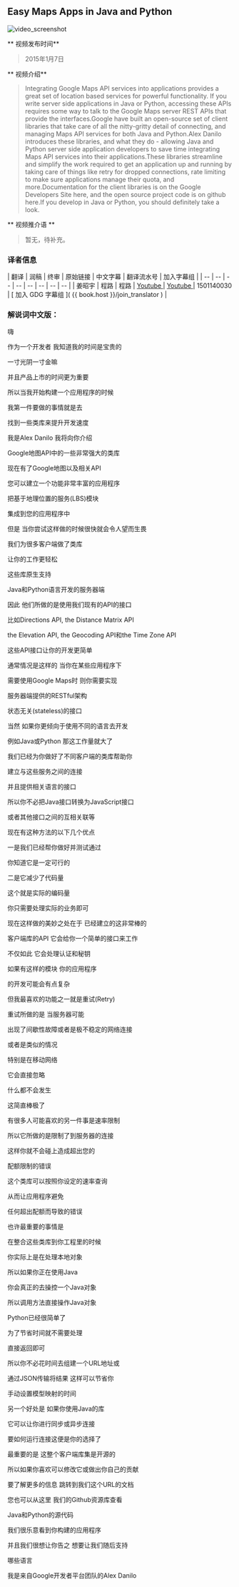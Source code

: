 
## Easy Maps Apps in Java and Python

![video_screenshot](images/2s7UAscFUDw.jpg)

** 视频发布时间**
 
> 2015年1月7日

** 视频介绍**

> Integrating Google Maps API services into applications provides a great set of location based services for powerful functionality. If you write server side applications in Java or Python, accessing these APIs requires some way to talk to the Google Maps server REST APIs that provide the interfaces.Google have built an open-source set of client libraries that take care of all the nitty-gritty detail of connecting, and managing Maps API services for both Java and Python.Alex Danilo introduces these libraries, and what they do - allowing Java and Python server side application developers to save time integrating Maps API services into their applications.These libraries streamline and simplify the work required to get an application up and running by taking care of things like retry for dropped connections, rate limiting to make sure applications manage their quota, and more.Documentation for the client libraries is on the Google Developers Site here, and the open source project code is on github here.If you develop in Java or Python, you should definitely take a look.

** 视频推介语 **

>  暂无，待补充。


### 译者信息

| 翻译 | 润稿 | 终审 | 原始链接 | 中文字幕 |  翻译流水号  |  加入字幕组  |
| -- | -- | -- | -- | -- |  -- | -- | -- |
| 姜昭宇 | 程路 | 程路 | [ Youtube ]( https://www.youtube.com/watch?v=2s7UAscFUDw )  |  [ Youtube ]( https://www.youtube.com/watch?v=eHY1CPur8VA ) | 1501140030 | [ 加入 GDG 字幕组 ]( {{ book.host }}/join_translator )  |



### 解说词中文版：

嗨

作为一个开发者  我知道我的时间是宝贵的

一寸光阴一寸金嘛

并且产品上市的时间更为重要

所以当我开始构建一个应用程序的时候

我第一件要做的事情就是去

找到一些类库来提升开发速度

我是Alex Danilo  我将向你介绍

Google地图API中的一些非常强大的类库

现在有了Google地图以及相关API

您可以建立一个功能非常丰富的应用程序

把基于地理位置的服务(LBS)模块

集成到您的应用程序中

但是  当你尝试这样做的时候很快就会令人望而生畏

我们为很多客户端做了类库

让你的工作更轻松

这些库原生支持

Java和Python语言开发的服务器端

因此  他们所做的是使用我们现有的API的接口

比如Directions API, the Distance Matrix API

the Elevation API, the Geocoding API和the Time Zone API

这些API接口让你的开发更简单

通常情况是这样的  当你在某些应用程序下

需要使用Google Maps时  则你需要实现

服务器端提供的RESTful架构

状态无关(stateless)的接口

当然  如果你更倾向于使用不同的语言去开发

例如Java或Python  那这工作量就大了

我们已经为你做好了不同客户端的类库帮助你

建立与这些服务之间的连接

并且提供相关语言的接口

所以你不必把Java接口转换为JavaScript接口

或者其他接口之间的互相关联等

现在有这种方法的以下几个优点

一是我们已经帮你做好并测试通过

你知道它是一定可行的

二是它减少了代码量

这个就是实际的编码量

你只需要处理实际的业务即可

现在这样做的美妙之处在于  已经建立的这非常棒的

客户端库的API  它会给你一个简单的接口来工作

不仅如此  它会处理认证和秘钥

如果有这样的模块  你的应用程序

的开发可能会有点复杂

但我最喜欢的功能之一就是重试(Retry)

重试所做的是  当服务器可能

出现了间歇性故障或者是极不稳定的网络连接

或者是类似的情况

特别是在移动网络

它会直接忽略

什么都不会发生

这简直棒极了

有很多人可能喜欢的另一件事是速率限制

所以它所做的是限制了到服务器的连接

这样你就不会碰上造成超出您的

配额限制的错误

这个类库可以按照你设定的速率查询

从而让应用程序避免

任何超出配额而导致的错误

也许最重要的事情是

在整合这些类库到你工程里的时候

你实际上是在处理本地对象

所以如果你正在使用Java

你会真正的去操控一个Java对象

所以调用方法直接操作Java对象

Python已经很简单了

为了节省时间就不需要处理

直接返回即可

所以你不必花时间去组建一个URL地址或

通过JSON传输将结果  这样可以节省你

手动设置模型映射的时间

另一个好处是  如果你使用Java的库

它可以让你进行同步或异步连接

要如何运行连接这便是你的选择了

最重要的是  这整个客户端库集是开源的

所以如果你喜欢可以修改它或做出你自己的贡献

要了解更多的信息  跳转到我们这个URL的文档

您也可以从这里  我们的Github资源库查看

Java和Python的源代码

我们很乐意看到你构建的应用程序

并且我们很想让你告之  想要让我们随后支持

哪些语言

我是来自Google开发者平台团队的Alex Danilo